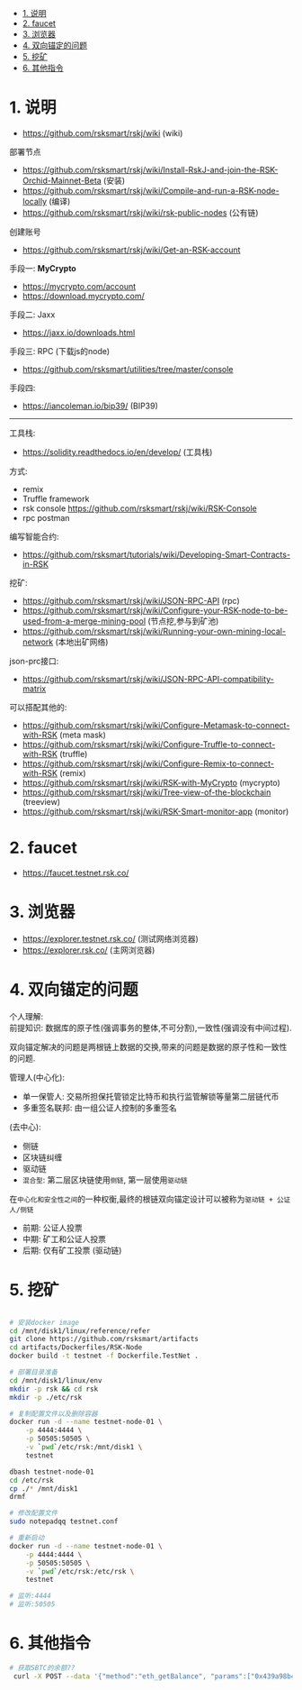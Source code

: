 

<!-- TOC -->

- [1. 说明](#1-说明)
- [2. faucet](#2-faucet)
- [3. 浏览器](#3-浏览器)
- [4. 双向锚定的问题](#4-双向锚定的问题)
- [5. 挖矿](#5-挖矿)
- [6. 其他指令](#6-其他指令)

<!-- /TOC -->

<a id="markdown-1-说明" name="1-说明"></a>
# 1. 说明


* https://github.com/rsksmart/rskj/wiki (wiki)

部署节点   
* https://github.com/rsksmart/rskj/wiki/Install-RskJ-and-join-the-RSK-Orchid-Mainnet-Beta (安装)
* https://github.com/rsksmart/rskj/wiki/Compile-and-run-a-RSK-node-locally (编译)
* https://github.com/rsksmart/rskj/wiki/rsk-public-nodes (公有链)


创建账号
* https://github.com/rsksmart/rskj/wiki/Get-an-RSK-account

手段一: **MyCrypto**
* https://mycrypto.com/account
* https://download.mycrypto.com/

手段二: Jaxx
* https://jaxx.io/downloads.html

手段三: RPC  (下载js的node)
* https://github.com/rsksmart/utilities/tree/master/console

手段四:   
* https://iancoleman.io/bip39/ (BIP39)

---

工具栈:  
* https://solidity.readthedocs.io/en/develop/  (工具栈)

方式:
* remix
* Truffle framework
* rsk console https://github.com/rsksmart/rskj/wiki/RSK-Console
* rpc postman 

编写智能合约:  
* https://github.com/rsksmart/tutorials/wiki/Developing-Smart-Contracts-in-RSK


挖矿:
* https://github.com/rsksmart/rskj/wiki/JSON-RPC-API (rpc)
* https://github.com/rsksmart/rskj/wiki/Configure-your-RSK-node-to-be-used-from-a-merge-mining-pool (节点挖,参与到矿池)
* https://github.com/rsksmart/rskj/wiki/Running-your-own-mining-local-network (本地出矿网络)

json-prc接口:

* https://github.com/rsksmart/rskj/wiki/JSON-RPC-API-compatibility-matrix


可以搭配其他的:

* https://github.com/rsksmart/rskj/wiki/Configure-Metamask-to-connect-with-RSK (meta mask)
* https://github.com/rsksmart/rskj/wiki/Configure-Truffle-to-connect-with-RSK (truffle)
* https://github.com/rsksmart/rskj/wiki/Configure-Remix-to-connect-with-RSK (remix)
* https://github.com/rsksmart/rskj/wiki/RSK-with-MyCrypto (mycrypto)
* https://github.com/rsksmart/rskj/wiki/Tree-view-of-the-blockchain (treeview)
* https://github.com/rsksmart/rskj/wiki/RSK-Smart-monitor-app (monitor)


<a id="markdown-2-faucet" name="2-faucet"></a>
# 2. faucet

* https://faucet.testnet.rsk.co/

<a id="markdown-3-浏览器" name="3-浏览器"></a>
# 3. 浏览器

* https://explorer.testnet.rsk.co/ (测试网络浏览器)
* https://explorer.rsk.co/ (主网浏览器)

<a id="markdown-4-双向锚定的问题" name="4-双向锚定的问题"></a>
# 4. 双向锚定的问题

个人理解:   
前提知识: 数据库的原子性(强调事务的整体,不可分割),一致性(强调没有中间过程).

双向锚定解决的问题是两根链上数据的交换,带来的问题是数据的原子性和一致性的问题.

管理人(中心化):
* 单一保管人: 交易所担保托管锁定比特币和执行监管解锁等量第二层链代币
* 多重签名联邦: 由一组公证人控制的多重签名

(去中心):
* 侧链
* 区块链纠缠
* 驱动链
* `混合型`: 第二层区块链使用`侧链`, 第一层使用`驱动链`

在`中心化和安全性之间`的一种权衡,最终的根链双向锚定设计可以被称为`驱动链 + 公证人/侧链`

* 前期: 公证人投票
* 中期: 矿工和公证人投票
* 后期: 仅有矿工投票 (驱动链)


<a id="markdown-5-挖矿" name="5-挖矿"></a>
# 5. 挖矿
```bash

# 安装docker image
cd /mnt/disk1/linux/reference/refer
git clone https://github.com/rsksmart/artifacts
cd artifacts/Dockerfiles/RSK-Node
docker build -t testnet -f Dockerfile.TestNet .

# 部署目录准备
cd /mnt/disk1/linux/env
mkdir -p rsk && cd rsk
mkdir -p ./etc/rsk

# 复制配置文件以及删除容器
docker run -d --name testnet-node-01 \
    -p 4444:4444 \
    -p 50505:50505 \
    -v `pwd`/etc/rsk:/mnt/disk1 \
    testnet

dbash testnet-node-01
cd /etc/rsk
cp ./* /mnt/disk1
drmf

# 修改配置文件
sudo notepadqq testnet.conf

# 重新启动
docker run -d --name testnet-node-01 \
    -p 4444:4444 \
    -p 50505:50505 \
    -v `pwd`/etc/rsk:/etc/rsk \
    testnet

# 监听:4444
# 监听:50505

```

<a id="markdown-6-其他指令" name="6-其他指令"></a>
# 6. 其他指令

```bash
# 获取SBTC的余额??
 curl -X POST --data '{"method":"eth_getBalance", "params":["0x439a98b4b529a681687e4aac288b786662cc9b0e"], "jsonrpc":"2.0", "id":1}' https://public-node.testnet.rsk.co:443

```
